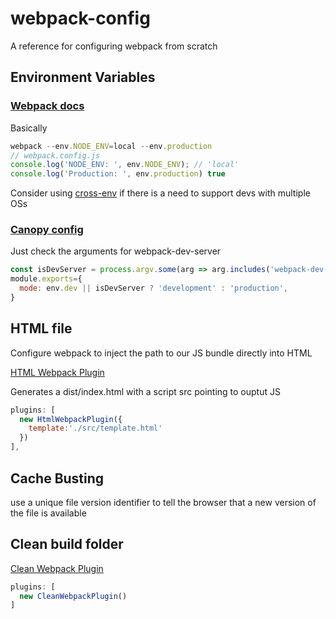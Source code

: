 # webpack-config
A reference for configuring webpack from scratch

## Environment Variables
### [Webpack docs](https://webpack.js.org/guides/environment-variables/)

Basically 
```js
webpack --env.NODE_ENV=local --env.production
// webpack.config.js
console.log('NODE_ENV: ', env.NODE_ENV); // 'local'
console.log('Production: ', env.production) true
```

Consider using [cross-env](https://github.com/kentcdodds/cross-env) if there is a need to support devs with multiple OSs

### [Canopy config](https://github.com/CanopyTax/canopy-webpack-config/blob/master/src/canopy-webpack-config.js)
Just check the arguments for webpack-dev-server

```js
const isDevServer = process.argv.some(arg => arg.includes('webpack-dev-server'))
module.exports={
  mode: env.dev || isDevServer ? 'development' : 'production',
}
```

## HTML file
Configure webpack to inject the path to our JS bundle directly into HTML

[HTML Webpack Plugin](https://github.com/jantimon/html-webpack-plugin)

Generates a dist/index.html with a script src pointing to ouptut JS

```js
plugins: [
  new HtmlWebpackPlugin({
    template:'./src/template.html'
  })
],
  ```

## Cache Busting
use a unique file version identifier to tell the browser that a new version of the file is available

## Clean build folder
[Clean Webpack Plugin](https://github.com/johnagan/clean-webpack-plugin)
```js
plugins: [
  new CleanWebpackPlugin()
]
